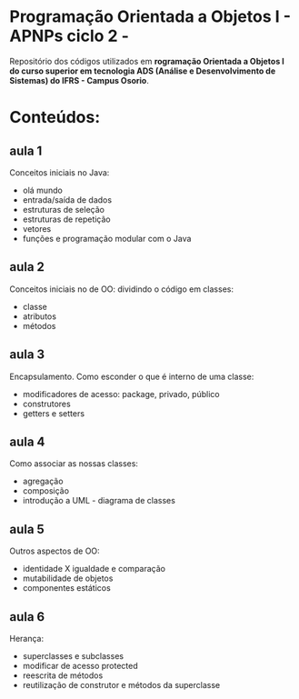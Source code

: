 # Programação Orientada a Objetos I - APNPs ciclo 2 - 
Repositório dos códigos utilizados em **rogramação Orientada a Objetos I do curso superior em tecnologia ADS (Análise e Desenvolvimento de Sistemas) do IFRS - Campus Osorio**.
# Conteúdos:
## aula 1
Conceitos iniciais no Java: 
* olá mundo
* entrada/saída de dados
* estruturas de seleção
* estruturas de repetição
* vetores
* funções e programação modular com o Java

## aula 2
Conceitos iniciais no de OO: dividindo o código em classes:
* classe
* atributos
* métodos

## aula 3
Encapsulamento. Como esconder o que é interno de uma classe:
* modificadores de acesso: package, privado, público
* construtores
* getters e setters

## aula 4
Como associar as nossas classes:
* agregação
* composição
* introdução a UML - diagrama de classes

## aula 5
Outros aspectos de OO:
* identidade X igualdade e comparação
* mutabilidade de objetos
* componentes estáticos

## aula 6
Herança:
* superclasses e subclasses
* modificar de acesso protected
* reescrita de métodos
* reutilização de construtor e métodos da superclasse
